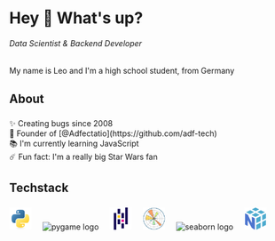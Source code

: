 
<h1 align="left">Hey 👋 What's up?</h1>
<h6>Data Scientist & Backend Developer</h6>

###

<p align="left">My name is Leo and I'm a high school student, from Germany</p>

###

<h2 align="left">About</h2>

###

<p align="left">
  ✨ Creating bugs since 2008<br>
  💚 Founder of [@Adfectatio](https://github.com/adf-tech)<br>
  📚 I'm currently learning JavaScript<br>
  ☄️ Fun fact: I'm a really big Star Wars fan</p>

###

<h2 align="left">Techstack</h2>

###

<div align="left">
  <img src="https://github.com/devicons/devicon/blob/v2.16.0/icons/python/python-original.svg" height="40" alt="python logo"  />
  <img width="12" />
  <img src="https://user-images.githubusercontent.com/9541/97474395-5b9a9b80-194c-11eb-8ada-5fbe23fb37c9.png" height="40" alt="pygame logo"  />
  <img width="12" />
  <img src="https://github.com/devicons/devicon/blob/master/icons/pandas/pandas-original.svg" height="40" alt="pandas logo"  />
  <img width="12" />
  <img src="https://github.com/devicons/devicon/blob/master/icons/matplotlib/matplotlib-original.svg" height="40" alt="matplotlib logo"  />
  <img width="12" />
  <img src="https://cdn.worldvectorlogo.com/logos/seaborn-1.svg" height="40" alt="seaborn logo"  />
  <img width="12" />
  <img src="https://github.com/devicons/devicon/blob/master/icons/numpy/numpy-original.svg" height="40" alt="numpy logo"  />
  <img width="12" />
  
</div>

###
